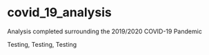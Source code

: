 # covid_19_analysis
Analysis completed surrounding the 2019/2020 COVID-19 Pandemic

Testing, Testing, Testing 
